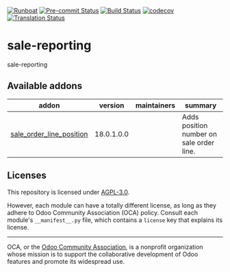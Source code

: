 
[![Runboat](https://img.shields.io/badge/runboat-Try%20me-875A7B.png)](https://runboat.odoo-community.org/builds?repo=OCA/sale-reporting&target_branch=18.0)
[![Pre-commit Status](https://github.com/OCA/sale-reporting/actions/workflows/pre-commit.yml/badge.svg?branch=18.0)](https://github.com/OCA/sale-reporting/actions/workflows/pre-commit.yml?query=branch%3A18.0)
[![Build Status](https://github.com/OCA/sale-reporting/actions/workflows/test.yml/badge.svg?branch=18.0)](https://github.com/OCA/sale-reporting/actions/workflows/test.yml?query=branch%3A18.0)
[![codecov](https://codecov.io/gh/OCA/sale-reporting/branch/18.0/graph/badge.svg)](https://codecov.io/gh/OCA/sale-reporting)
[![Translation Status](https://translation.odoo-community.org/widgets/sale-reporting-18-0/-/svg-badge.svg)](https://translation.odoo-community.org/engage/sale-reporting-18-0/?utm_source=widget)

<!-- /!\ do not modify above this line -->

# sale-reporting

sale-reporting

<!-- /!\ do not modify below this line -->

<!-- prettier-ignore-start -->

[//]: # (addons)

Available addons
----------------
addon | version | maintainers | summary
--- | --- | --- | ---
[sale_order_line_position](sale_order_line_position/) | 18.0.1.0.0 |  | Adds position number on sale order line.

[//]: # (end addons)

<!-- prettier-ignore-end -->

## Licenses

This repository is licensed under [AGPL-3.0](LICENSE).

However, each module can have a totally different license, as long as they adhere to Odoo Community Association (OCA)
policy. Consult each module's `__manifest__.py` file, which contains a `license` key
that explains its license.

----
OCA, or the [Odoo Community Association](http://odoo-community.org/), is a nonprofit
organization whose mission is to support the collaborative development of Odoo features
and promote its widespread use.
